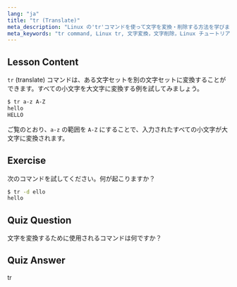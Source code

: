 ```yaml
---
lang: "ja"
title: "tr (Translate)"
meta_description: "Linux の'tr'コマンドを使って文字を変換・削除する方法を学びます。文字変換の例と演習を通して理解を深めましょう。Linux の学習を始めましょう！"
meta_keywords: "tr command, Linux tr, 文字変換，文字削除，Linux チュートリアル，初心者 Linux, Linux ガイド"
---
```


## Lesson Content

`tr` (translate) コマンドは、ある文字セットを別の文字セットに変換することができます。すべての小文字を大文字に変換する例を試してみましょう。

```bash
$ tr a-z A-Z
hello
HELLO
```

ご覧のとおり、`a-z` の範囲を `A-Z` にすることで、入力されたすべての小文字が大文字に変換されます。

## Exercise

次のコマンドを試してください。何が起こりますか？

```bash
$ tr -d ello
hello
```

## Quiz Question

文字を変換するために使用されるコマンドは何ですか？

## Quiz Answer

tr
